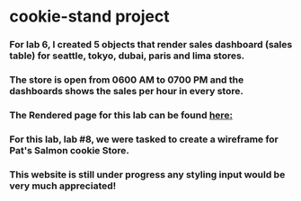 # cookie-stand project

### For lab 6, I created 5 objects that render sales dashboard (sales table) for seattle, tokyo, dubai, paris and lima stores.

### The store is open from 0600 AM to 0700 PM and the dashboards shows the sales per hour in every store.

### The Rendered page for this lab can be found [here:](https://jjescandor.github.io/cookie-stand/index.html)

### For this lab, lab #8, we were tasked to create a wireframe for Pat's Salmon cookie Store.

### This website is still under progress any styling input would be very much appreciated!
